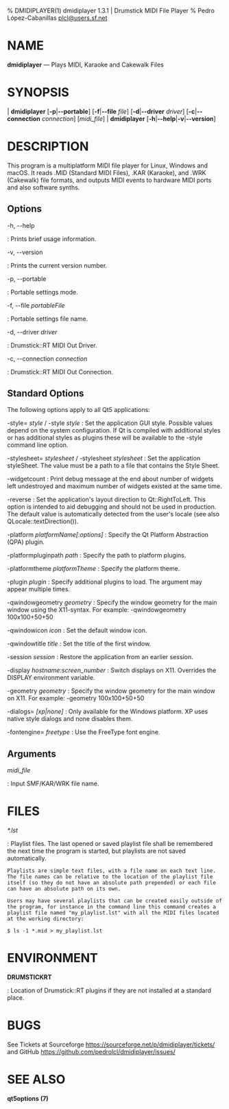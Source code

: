 % DMIDIPLAYER(1) dmidiplayer 1.3.1 | Drumstick MIDI File Player
% Pedro López-Cabanillas <plcl@users.sf.net>

# NAME

**dmidiplayer** — Plays MIDI, Karaoke and Cakewalk Files

# SYNOPSIS

| **dmidiplayer** \[**-p**|**--portable**] [**-f**|**--file** _file_] [**-d**|**--driver** _driver_] [**-c**|**--connection** _connection_] \[_midi_file_]
| **dmidiplayer** \[**-h**|**--help**|**-v**|**--version**]

# DESCRIPTION

This program is a multiplatform MIDI file player for Linux, Windows and macOS. 
It reads .MID (Standard MIDI Files), .KAR (Karaoke), and .WRK (Cakewalk) file formats, 
and outputs MIDI events to hardware MIDI ports and also software synths.

## Options

-h, --help

:   Prints brief usage information.

-v, --version

:   Prints the current version number.

-p, --portable

:   Portable settings mode.

-f, --file _portableFile_

:   Portable settings file name.
  
-d, --driver _driver_

:   Drumstick::RT MIDI Out Driver.

-c, --connection _connection_

:   Drumstick::RT MIDI Out Connection.

## Standard Options

The following options apply to all Qt5 applications:

-style= _style_ / -style _style_
:   Set the application GUI style. Possible values depend on the system configuration. 
    If Qt is compiled with additional styles or has additional styles as plugins these
    will be available to the -style command line option.

-stylesheet= _stylesheet_ / -stylesheet _stylesheet_
:   Set the application styleSheet. The value must be a path to a file that contains the Style Sheet.

-widgetcount
:   Print debug message at the end about number of widgets left undestroyed and maximum number of widgets existed at the same time.

-reverse
:   Set the application's layout direction to Qt::RightToLeft. This option is intended to aid debugging and should not be used in production. 
    The default value is automatically detected from the user's locale (see also QLocale::textDirection()).

-platform _platformName[:options]_
:   Specify the Qt Platform Abstraction (QPA) plugin.

-platformpluginpath _path_
:   Specify the path to platform plugins.

-platformtheme _platformTheme_
:   Specify the platform theme.

-plugin _plugin_
:   Specify additional plugins to load. The argument may appear multiple times.

-qwindowgeometry _geometry_
:   Specify the window geometry for the main window using the X11-syntax. For example: -qwindowgeometry 100x100+50+50

-qwindowicon _icon_
:   Set the default window icon.

-qwindowtitle _title_
:   Set the title of the first window.

-session _session_
:   Restore the application from an earlier session.

-display _hostname:screen_number_
:   Switch displays on X11. Overrides the DISPLAY environment variable.

-geometry _geometry_
:   Specify the window geometry for the main window on X11. For example: -geometry 100x100+50+50

-dialogs= _[xp|none]_
:   Only available for the Windows platform. XP uses native style dialogs and none disables them.

-fontengine= _freetype_
:   Use the FreeType font engine.

## Arguments

_midi_file_

:   Input SMF/KAR/WRK file name.

# FILES

*\*.lst*

:   Playlist files. The last opened or saved playlist file shall be remembered the next time the program is started, but playlists are not saved automatically.

    Playlists are simple text files, with a file name on each text line. The file names can be relative to the location of the playlist file itself (so they do not have an absolute path prepended) or each file can have an absolute path on its own.

    Users may have several playlists that can be created easily outside of the program, for instance in the command line this command creates a playlist file named "my_playlist.lst" with all the MIDI files located at the working directory:

~~~
$ ls -1 *.mid > my_playlist.lst
~~~

# ENVIRONMENT

**DRUMSTICKRT**

:   Location of Drumstick::RT plugins if they are not
    installed at a standard place.

# BUGS

See Tickets at Sourceforge <https://sourceforge.net/p/dmidiplayer/tickets/> and GitHub <https://github.com/pedrolcl/dmidiplayer/issues/>

# SEE ALSO

**qt5options (7)**
 
